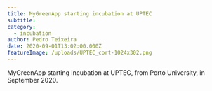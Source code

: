 ```yaml
---
title: MyGreenApp starting incubation at UPTEC
subtitle: 
category:
  - incubation
author: Pedro Teixeira
date: 2020-09-01T13:02:00.000Z
featureImage: /uploads/UPTEC_cort-1024x302.png
---
```

MyGreenApp starting incubation at UPTEC, from Porto University, in September 2020.